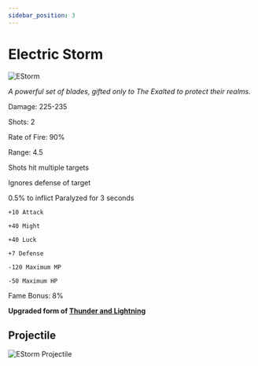 ```yaml
---
sidebar_position: 3
---
```


# Electric Storm

![EStorm](https://vwiki.valorserver.com/api/item/picture/electric%20storm)

<i>A powerful set of blades, gifted only to The Exalted to protect their realms.</i>

Damage: 225-235

Shots: 2

Rate of Fire: 90% 

Range: 4.5

Shots hit multiple targets

Ignores defense of target

0.5% to inflict Paralyzed for 3 seconds

    +10 Attack
    
    +40 Might
    
    +40 Luck
    
    +7 Defense
    
    -120 Maximum MP
    
    -50 Maximum HP

Fame Bonus: 8%

**Upgraded form of [Thunder and Lightning](https://wiki.valorserver.com/docs/items/weapons/blades/ut/Thunder_and_Lightning)**

## Projectile

![EStorm Projectile](https://cdn.discordapp.com/attachments/953134990428868629/969066517205499924/electric_storm.gif)
